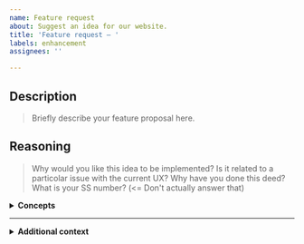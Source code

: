 ```yaml
---
name: Feature request
about: Suggest an idea for our website.
title: 'Feature request — '
labels: enhancement
assignees: ''

---
```


## Description
> Briefly describe your feature proposal here.

## Reasoning
> Why would you like this idea to be implemented? Is it related to a particolar issue with the current UX? Why have you done this deed? What is your SS number? (<= Don't actually answer that)

<details><summary><b>Concepts</b></summary>

> If you have created a concept, be it an image or a fork or pull request, you can append it here!

</details>

---
<details><summary><b>Additional context</b></summary>

> Do you have anything else to add? Put it here!

</details>
